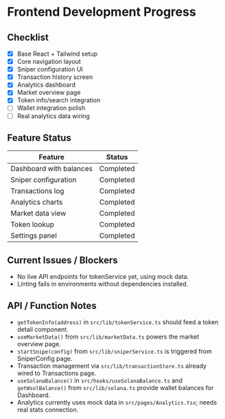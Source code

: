 # Frontend Development Progress

## Checklist

- [x] Base React + Tailwind setup
- [x] Core navigation layout
- [x] Sniper configuration UI
- [x] Transaction history screen
- [x] Analytics dashboard
- [x] Market overview page
- [x] Token info/search integration
- [ ] Wallet integration polish
- [ ] Real analytics data wiring

## Feature Status

| Feature | Status |
| --- | --- |
| Dashboard with balances | Completed |
| Sniper configuration | Completed |
| Transactions log | Completed |
| Analytics charts | Completed |
| Market data view | Completed |
| Token lookup | Completed |
| Settings panel | Completed |

## Current Issues / Blockers

- No live API endpoints for tokenService yet, using mock data.
- Linting fails in environments without dependencies installed.

## API / Function Notes

- `getTokenInfo(address)` in `src/lib/tokenService.ts` should feed a token detail component.
- `useMarketData()` from `src/lib/marketData.ts` powers the market overview page.
- `startSnipe(config)` from `src/lib/sniperService.ts` is triggered from SniperConfig page.
- Transaction management via `src/lib/transactionStore.ts` already wired to Transactions page.
- `useSolanaBalance()` in `src/hooks/useSolanaBalance.ts` and `getWsolBalance()` from `src/lib/solana.ts` provide wallet balances for Dashboard.
- Analytics currently uses mock data in `src/pages/Analytics.tsx`; needs real stats connection.


